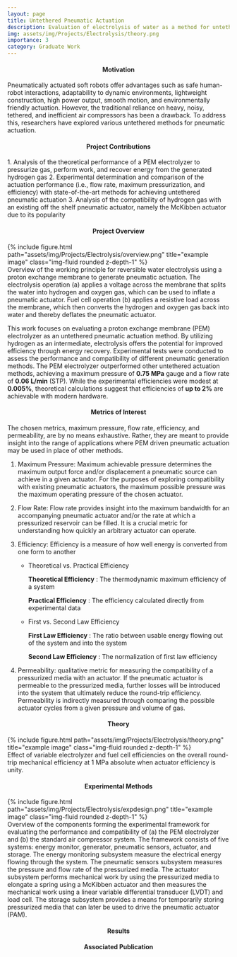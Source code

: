 ```yaml
---
layout: page
title: Untethered Pneumatic Actuation
description: Evaluation of electrolysis of water as a method for untethered pneumatic actuation
img: assets/img/Projects/Electrolysis/theory.png
importance: 3
category: Graduate Work
---
```


<h4 id="overview" style="text-align: center;">Motivation</h4>

Pneumatically actuated soft robots offer advantages such as safe human-robot interactions, adaptability to dynamic environments, lightweight construction, high power output, smooth motion, and environmentally friendly actuation. However, the traditional reliance on heavy, noisy, tethered, and inefficient air compressors has been a drawback. To address this, researchers have explored various untethered methods for pneumatic actuation. 

<h4 id="contributions" style="text-align: center;">Project Contributions</h4>
1. Analysis of the theoretical performance of a PEM electrolyzer to pressurize gas, perform work, and recover energy from the generated hydrogen gas
2. Experimental determination and comparison of the actuation performance (i.e., flow rate, maximum pressurization, and efficiency) with state-of-the-art methods for achieving untethered pneumatic actuation
3. Analysis of the compatibility of hydrogen gas with an existing off the shelf pneumatic actuator, namely the McKibben actuator due to its popularity

<h4 id="overview" style="text-align: center;">Project Overview</h4>

<div class="d-flex justify-content-center">
    <div class="col-sm-7 mt-7 mt-md-0">
        {% include figure.html path="assets/img/Projects/Electrolysis/overview.png" title="example image" class="img-fluid rounded z-depth-1" %}
    </div>
</div>
<div class="caption">
    Overview of the working principle for reversible water electrolysis using a proton exchange membrane to generate pneumatic actuation. The electrolysis operation (a) applies a voltage across the membrane that splits the water into hydrogen and oxygen gas, which can be used to inflate a pneumatic actuator. Fuel cell operation (b) applies a resistive load across the membrane, which then converts the hydrogen and oxygen gas back into water and thereby deflates the pneumatic actuator.
</div>

This work focuses on evaluating a proton exchange membrane (PEM) electrolyzer as an untethered pneumatic actuation method. By utilizing hydrogen as an intermediate, electrolysis offers the potential for improved efficiency through energy recovery. Experimental tests were conducted to assess the performance and compatibility of different pneumatic generation methods. The PEM electrolyzer outperformed other untethered actuation methods, achieving a maximum pressure of **0.75 MPa** gauge and a flow rate of **0.06 L/min** (STP). While the experimental efficiencies were modest at **0.005%**, theoretical calculations suggest that efficiencies of **up to 2%** are achievable with modern hardware.

<h4 id="moi" style="text-align: center;">Metrics of Interest</h4>
The chosen metrics, maximum pressure, flow rate, efficiency, and permeability, are by no means exhaustive. Rather, they are meant to provide insight into the range of applications where PEM driven pneumatic actuation may be used in place of other methods. 

1. Maximum Pressure: Maximum achievable pressure determines the maximum output force and/or displacement a pneumatic source can achieve in a given actuator. For the purposes of exploring compatibility with existing pneumatic actuators, the maximum possible pressure was the maximum operating pressure of the chosen actuator.
2. Flow Rate: Flow rate provides insight into the maximum bandwidth for an accompanying pneumatic actuator and/or the rate at which a pressurized reservoir can be filled. It is a crucial metric for understanding how quickly an arbitrary actuator can operate.
3. Efficiency: Efficiency is a measure of how well energy is converted from one form to another
   * Theoretical vs. Practical Efficiency

        **Theoretical Efficiency** 
        : The thermodynamic maximum efficiency of a system

        **Practical Efficiency** 
        : The efficiency calculated directly from experimental data 

   * First vs. Second Law Efficiency

        **First Law Efficiency** 
        : The ratio between usable energy flowing out of the system and into the system

        **Second Law Efficiency** 
        : The normalization of first law efficiency 

4. Permeability: qualitative metric for measuring the compatibility of a pressurized media with an actuator. If the pneumatic actuator is permeable to the pressurized media, further losses will be introduced into the system that ultimately reduce the round-trip efficiency. Permeability is indirectly measured through comparing the possible actuator cycles from a given pressure and volume of gas.

<h4 id="methods" style="text-align: center;">Theory</h4>

<div class="d-flex justify-content-center">
    <div class="col-sm-6 mt-7 mt-md-0">
        {% include figure.html path="assets/img/Projects/Electrolysis/theory.png" title="example image" class="img-fluid rounded z-depth-1" %}
    </div>
</div>
<div class="caption">
    Effect of variable electrolyzer and fuel cell efficiencies on the overall round-trip mechanical efficiency at 1 MPa absolute when actuator efficiency is unity.
</div>



<h4 id="methods" style="text-align: center;">Experimental Methods</h4>

<div class="d-flex justify-content-center">
    <div class="col-sm mt-7 mt-md-0">
        {% include figure.html path="assets/img/Projects/Electrolysis/expdesign.png" title="example image" class="img-fluid rounded z-depth-1" %}
    </div>
</div>
<div class="caption">
    Overview of the components forming the experimental framework for evaluating the performance and compatibility of (a) the PEM electrolyzer and (b) the standard air compressor system. The framework consists of five systems: energy monitor, generator, pneumatic sensors, actuator, and storage. The energy monitoring subsystem measure the electrical energy flowing through the system. The pneumatic sensors subsystem measures the pressure and flow rate of the pressurized media. The actuator subsystem performs mechanical work by using the pressurized media to elongate a spring using a McKibben actuator and then measures the mechanical work using a linear variable differential transducer (LVDT) and load cell. The storage subsystem provides a means for temporarily storing pressurized media that can later be used to drive the pneumatic actuator (PAM).
</div>

<h4 id="results" style="text-align: center;">Results</h4>

<h4 id="publication" style="text-align: center;">Associated Publication</h4>